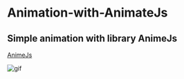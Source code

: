 # Animation-with-AnimateJs

## Simple animation with library AnimeJs

[AnimeJs](https://animejs.com/)

![gif](https://github.com/IsmaelSidney/Animation-with-AnimateJs/blob/main/animate.gif)